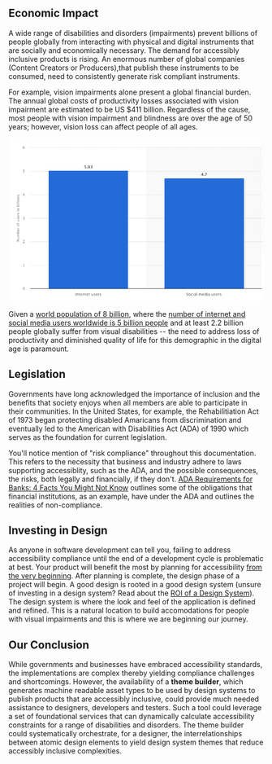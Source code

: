 ## Economic Impact

A wide range of disabilities and disorders (impairments) prevent billions of people globally from interacting with physical and digital instruments that are socially and economically necessary. The demand for accessibly inclusive products is rising. An enormous number of global companies (Content Creators or Producers),that publish these instruments to be consumed, need to consistently generate risk compliant instruments.

For example, vision impairments alone present a global financial burden.  The annual global costs of productivity losses associated with vision impairment are estimated to be US $411 billion. Regardless of the cause, most people with vision impairment and blindness are over the age of 50 years; however, vision loss can affect people of all ages.

![world-population](../../_images/statista-2023-digital-population-worldwide.png)

Given a [world population of 8 billion](https://www.worldometers.info/world-population/), where the [number of internet and social media users worldwide is 5 billion people](https://www.statista.com/statistics/617136/digital-population-worldwide/) and at least 2.2 billion people globally suffer from visual disabilities -- the need to address loss of productivity and diminished quality of life for this demographic in the digital age is paramount.

## Legislation

Governments have long acknowledged the importance of inclusion and the benefits that society enjoys when all members are able to participate in their communities.  In the United States, for example, the Rehabilitiation Act of 1973 began protecting disabled Amaricans from discrimination and eventually led to the American with Disabilities Act (ADA) of 1990 which serves as the foundation for current legislation.

You'll notice mention of "risk compliance" throughout this documentation.  This refers to the necessity that business and industry adhere to laws supporting accessiblity, such as the ADA, and the possible consequences, the risks, both legally and financially, if they don't.  [ADA Requirements for Banks: 4 Facts You Might Not Know](https://levelaccess.com/blog/ada-financial-institutions) outlines some of the obligations that financial institutions, as an example, have under the ADA and outlines the realities of non-compliance.

## Investing in Design

As anyone in software development can tell you, failing to address accessibility compliance until the end of a development cycle is problematic at best.  Your product will benefit the most by planning for accessibility [from the very beginning](https://www.w3.org/WAI/EO/wiki/Start_with_Accessibility).  After planning is complete, the design phase of a project will begin.  A good design is rooted in a good design system (unsure of investing in a design system? Read about the [ROI of a Design System](https://www.smashingmagazine.com/2022/09/formula-roi-design-system/)).  The design system is where the look and feel of the application is defined and refined.  This is a natural location to build accomodations for people with visual impairments and this is where we are beginning our journey.

## Our Conclusion

While governments and businesses have embraced accessibility standards, the implementations are complex thereby yielding compliance challenges and shortcomings. However, the availability of a **theme builder**, which generates machine readable asset types to be used by design systems to publish products that are accessibly inclusive, could provide much needed assistance to designers, developers and testers. Such a tool could leverage a set of foundational services that can dynamically calculate accessibility constraints for a range of disabilities and disorders. The theme builder could systematically orchestrate, for a designer, the interrelationships between atomic design elements to yield design system themes that reduce accessibly inclusive complexities.